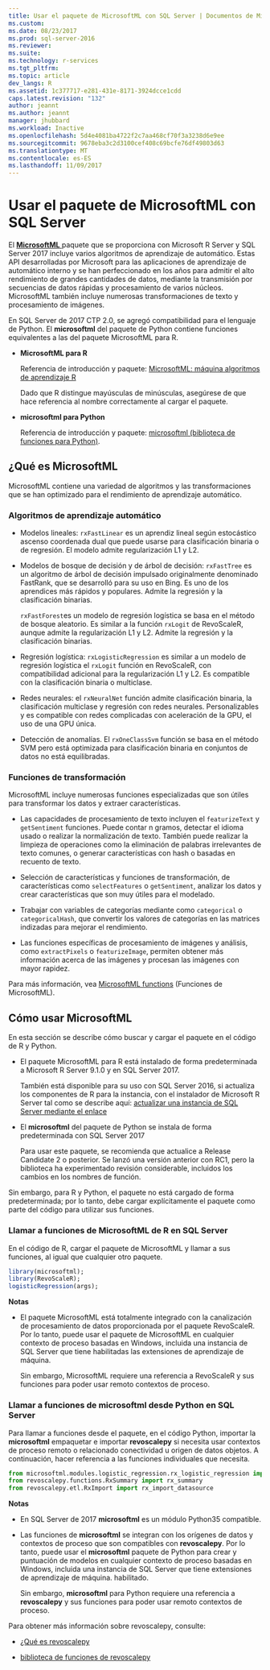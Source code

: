 ```yaml
---
title: Usar el paquete de MicrosoftML con SQL Server | Documentos de Microsoft
ms.custom: 
ms.date: 08/23/2017
ms.prod: sql-server-2016
ms.reviewer: 
ms.suite: 
ms.technology: r-services
ms.tgt_pltfrm: 
ms.topic: article
dev_langs: R
ms.assetid: 1c377717-e281-431e-8171-3924dcce1cdd
caps.latest.revision: "132"
author: jeannt
ms.author: jeannt
manager: jhubbard
ms.workload: Inactive
ms.openlocfilehash: 5d4e4081ba4722f2c7aa468cf70f3a3238d6e9ee
ms.sourcegitcommit: 9678eba3c2d3100cef408c69bcfe76df49803d63
ms.translationtype: MT
ms.contentlocale: es-ES
ms.lasthandoff: 11/09/2017
---
```

# <a name="using-the-microsoftml-package-with-sql-server"></a>Usar el paquete de MicrosoftML con SQL Server

El [ **MicrosoftML** ](https://msdn.microsoft.com/microsoft-r/microsoftml-introduction) paquete que se proporciona con Microsoft R Server y SQL Server 2017 incluye varios algoritmos de aprendizaje de automático. Estas API desarrolladas por Microsoft para las aplicaciones de aprendizaje de automático interno y se han perfeccionado en los años para admitir el alto rendimiento de grandes cantidades de datos, mediante la transmisión por secuencias de datos rápidas y procesamiento de varios núcleos. MicrosoftML también incluye numerosas transformaciones de texto y procesamiento de imágenes.

En SQL Server de 2017 CTP 2.0, se agregó compatibilidad para el lenguaje de Python. El **microsoftml** del paquete de Python contiene funciones equivalentes a las del paquete MicrosoftML para R. 

+ **MicrosoftML para R**

    Referencia de introducción y paquete: [MicrosoftML: máquina algoritmos de aprendizaje R](https://docs.microsoft.com/en-us/r-server/r-reference/microsoftml/microsoftml-package)

    Dado que R distingue mayúsculas de minúsculas, asegúrese de que hace referencia al nombre correctamente al cargar el paquete.

+ **microsoftml para Python**

    Referencia de introducción y paquete: [microsoftml (biblioteca de funciones para Python)](https://docs.microsoft.com/r-server/python-reference/microsoftml/microsoftml-package). 

## <a name="whats-in-microsoftml"></a>¿Qué es MicrosoftML

MicrosoftML contiene una variedad de algoritmos y las transformaciones que se han optimizado para el rendimiento de aprendizaje automático.

### <a name="machine-learning-algorithms"></a>Algoritmos de aprendizaje automático

-  Modelos lineales: `rxFastLinear` es un aprendiz lineal según estocástico ascenso coordenada dual que puede usarse para clasificación binaria o de regresión. El modelo admite regularización L1 y L2.

- Modelos de bosque de decisión y de árbol de decisión: `rxFastTree` es un algoritmo de árbol de decisión impulsado originalmente denominado FastRank, que se desarrolló para su uso en Bing. Es uno de los aprendices más rápidos y populares. Admite la regresión y la clasificación binarias.

  `rxFastForest`es un modelo de regresión logística se basa en el método de bosque aleatorio. Es similar a la función `rxLogit` de RevoScaleR, aunque admite la regularización L1 y L2. Admite la regresión y la clasificación binarias.

- Regresión logística: `rxLogisticRegression` es similar a un modelo de regresión logística el `rxLogit` función en RevoScaleR, con compatibilidad adicional para la regularización L1 y L2. Es compatible con la clasificación binaria o multiclase.

- Redes neurales: el `rxNeuralNet` función admite clasificación binaria, la clasificación multiclase y regresión con redes neurales. Personalizables y es compatible con redes complicadas con aceleración de la GPU, el uso de una GPU única.

- Detección de anomalías.  El `rxOneClassSvm` función se basa en el método SVM pero está optimizada para clasificación binaria en conjuntos de datos no está equilibradas.

### <a name="transformation-functions"></a>Funciones de transformación

MicrosoftML incluye numerosas funciones especializadas que son útiles para transformar los datos y extraer características.

- Las capacidades de procesamiento de texto incluyen el `featurizeText` y `getSentiment` funciones. Puede contar n gramos, detectar el idioma usado o realizar la normalización de texto. También puede realizar la limpieza de operaciones como la eliminación de palabras irrelevantes de texto comunes, o generar características con hash o basadas en recuento de texto.

- Selección de características y funciones de transformación, de características como `selectFeatures` o `getSentiment`, analizar los datos y crear características que son muy útiles para el modelado.

- Trabajar con variables de categorías mediante como `categorical` o `categoricalHash`, que convertir los valores de categorías en las matrices indizadas para mejorar el rendimiento.

- Las funciones específicas de procesamiento de imágenes y análisis, como `extractPixels` o `featurizeImage`, permiten obtener más información acerca de las imágenes y procesan las imágenes con mayor rapidez.

Para más información, vea [MicrosoftML functions](https://msdn.microsoft.com/microsoft-r/microsoftml/microsoftml) (Funciones de MicrosoftML).

## <a name="how-to-use-microsoftml"></a>Cómo usar MicrosoftML

En esta sección se describe cómo buscar y cargar el paquete en el código de R y Python.

+ El paquete MicrosoftML para R está instalado de forma predeterminada a Microsoft R Server 9.1.0 y en SQL Server 2017.

    También está disponible para su uso con SQL Server 2016, si actualiza los componentes de R para la instancia, con el instalador de Microsoft R Server tal como se describe aquí: [actualizar una instancia de SQL Server mediante el enlace](r/use-sqlbindr-exe-to-upgrade-an-instance-of-sql-server.md)

+ El **microsoftml** del paquete de Python se instala de forma predeterminada con SQL Server 2017 

   Para usar este paquete, se recomienda que actualice a Release Candidate 2 o posterior. Se lanzó una versión anterior con RC1, pero la biblioteca ha experimentado revisión considerable, incluidos los cambios en los nombres de función. 

Sin embargo, para R y Python, el paquete no está cargado de forma predeterminada; por lo tanto, debe cargar explícitamente el paquete como parte del código para utilizar sus funciones.

### <a name="calling-microsoftml-functions-from-r-in-sql-server"></a>Llamar a funciones de MicrosoftML de R en SQL Server

En el código de R, cargar el paquete de MicrosoftML y llamar a sus funciones, al igual que cualquier otro paquete.

```R
library(microsoftml);
library(RevoScaleR);
logisticRegression(args);
```

**Notas**

+ El paquete MicrosoftML está totalmente integrado con la canalización de procesamiento de datos proporcionada por el paquete RevoScaleR. Por lo tanto, puede usar el paquete de MicrosoftML en cualquier contexto de proceso basadas en Windows, incluida una instancia de SQL Server que tiene habilitadas las extensiones de aprendizaje de máquina.

    Sin embargo, MicrosoftML requiere una referencia a RevoScaleR y sus funciones para poder usar remoto contextos de proceso.

### <a name="calling-microsoftml-functions-from-python-in-sql-server"></a>Llamar a funciones de microsoftml desde Python en SQL Server

Para llamar a funciones desde el paquete, en el código Python, importar la **microsoftml** empaquetar e importar **revoscalepy** si necesita usar contextos de proceso remoto o relacionado conectividad u origen de datos objetos. A continuación, hacer referencia a las funciones individuales que necesita.

```Python
from microsoftml.modules.logistic_regression.rx_logistic_regression import rx_logistic_regression
from revoscalepy.functions.RxSummary import rx_summary
from revoscalepy.etl.RxImport import rx_import_datasource
```

**Notas**

+ En SQL Server de 2017 **microsoftml** es un módulo Python35 compatible. 

+ Las funciones de **microsoftml** se integran con los orígenes de datos y contextos de proceso que son compatibles con **revoscalepy**. Por lo tanto, puede usar el **microsoftml** paquete de Python para crear y puntuación de modelos en cualquier contexto de proceso basadas en Windows, incluida una instancia de SQL Server que tiene extensiones de aprendizaje de máquina. habilitado.

    Sin embargo, **microsoftml** para Python requiere una referencia a **revoscalepy** y sus funciones para poder usar remoto contextos de proceso.

Para obtener más información sobre revoscalepy, consulte:

+ [¿Qué es revoscalepy](python/what-is-revoscalepy.md)

+ [biblioteca de funciones de revoscalepy](https://docs.microsoft.com/en-us/r-server/python-reference/revoscalepy/revoscalepy-package) 
